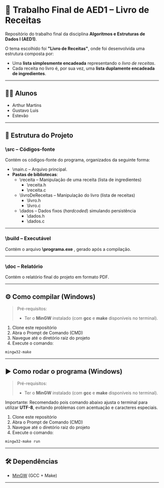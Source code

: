 
# 📘 Trabalho Final de AED1 – Livro de Receitas

Repositório do trabalho final da disciplina **Algoritmos e Estruturas de Dados I (AED1)**.

O tema escolhido foi **\"Livro de Receitas\"**, onde foi desenvolvida uma estrutura composta por:

- Uma **lista simplesmente encadeada** representando o *livro de receitas*.
- Cada receita no livro é, por sua vez, uma **lista duplamente encadeada de ingredientes**.

---

## 👨‍🏫 Alunos

- Arthur Martins  
- Gustavo Luis  
- Estevão  

---

## 📁 Estrutura do Projeto

### \src – Códigos-fonte  
Contém os códigos-fonte do programa, organizados da seguinte forma:

- \main.c – Arquivo principal.  
- **Pastas de bibliotecas**:
  - \receita – Manipulação de uma receita (lista de ingredientes)  
    - \receita.h  
    - \receita.c
  - \livroDeReceitas – Manipulação do livro (lista de receitas)  
    - \livro.h  
    - \livro.c
  - \dados – Dados fixos (*hardcoded*) simulando persistência  
    - \dados.h  
    - \dados.c

---

### \build – Executável

Contém o arquivo **\programa.exe** , gerado após a compilação.

---

### \doc – Relatório

Contém o relatório final do projeto em formato PDF.

---

## ⚙️ Como compilar (Windows)

> Pré-requisitos:  
> - Ter o **MinGW** instalado (com **gcc** e **make** disponíveis no terminal).

1. Clone este repositório  
2. Abra o Prompt de Comando (CMD)  
3. Navegue até o diretório raiz do projeto  
4. Execute o comando:

``` 
mingw32-make
```

---

## ▶️ Como rodar o programa (Windows)

> Pré-requisitos:  
> - Ter o **MinGW** instalado (com **gcc** e **make** disponíveis no terminal).

Importante: Recomendado pois comando abaixo ajusta o terminal para utilizar **UTF-8**, evitando problemas com acentuação e caracteres especiais.

1. Clone este repositório  
2. Abra o Prompt de Comando (CMD)  
3. Navegue até o diretório raiz do projeto  
4. Execute o comando:

```
mingw32-make run
```

---

## 🛠️ Dependências

- [MinGW](http://www.mingw.org/) (GCC + Make)

---
